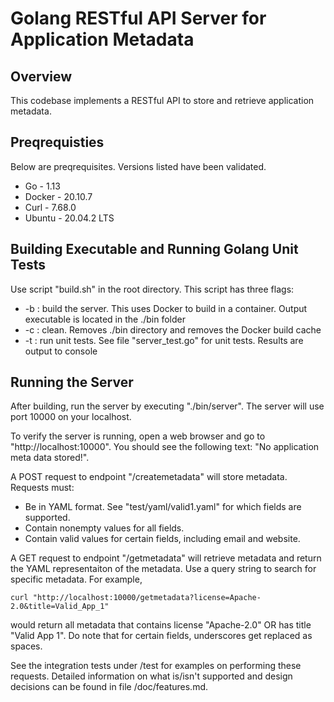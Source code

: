 # Golang RESTful API Server for Application Metadata

## Overview
This codebase implements a RESTful API to store and retrieve application metadata.

## Preqrequisties
Below are preqrequisites. Versions listed have been validated. 
* Go - 1.13
* Docker - 20.10.7
* Curl - 7.68.0
* Ubuntu - 20.04.2 LTS

## Building Executable and Running Golang Unit Tests
Use script "build.sh" in the root directory. This script has three flags:
* -b : build the server. This uses Docker to build in a container. Output executable is located in the ./bin folder
* -c : clean. Removes ./bin directory and removes the Docker build cache
* -t : run unit tests. See file "server_test.go" for unit tests. Results are output to console

## Running the Server
After building, run the server by executing "./bin/server". The server will use port 10000 on your localhost.

To verify the server is running, open a web browser and go to "http://localhost:10000". You should see the
following text: "No application meta data stored!".

A POST request to endpoint "/createmetadata" will store metadata. Requests must:
* Be in YAML format. See "test/yaml/valid1.yaml" for which fields are supported.
* Contain nonempty values for all fields.
* Contain valid values for certain fields, including email and website.

A GET request to endpoint "/getmetadata" will retrieve metadata and return the YAML representaiton of the metadata. Use a query string to search for specific metadata. For example, 

    curl "http://localhost:10000/getmetadata?license=Apache-2.0&title=Valid_App_1"

would return all metadata that contains license "Apache-2.0" OR has title "Valid App 1". Do note that for certain fields,
underscores get replaced as spaces.

See the integration tests under /test for examples on performing these requests. Detailed information on what is/isn't supported and design decisions can be found in file /doc/features.md.